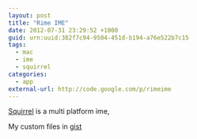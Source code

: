 ```yaml
--- 
layout: post
title: "Rime IME"
date: 2012-07-31 23:29:52 +1000
guid: urn:uuid:382f7c94-9504-451d-b194-a76e522b7c15
tags:
  - mac
  - ime
  - squirrel
categories:
  - app
external-url: http://code.google.com/p/rimeime
---
```


[Squirrel](http://code.google.com/p/rimeime) is a multi platform ime,

My custom files in [gist](https://gist.github.com/3346207)